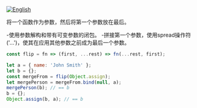 
<a href="./README.md" target="_blank"><img src="https://img.shields.io/badge/-English-gray" alt="English"/></a>

将一个函数作为参数，然后将第一个参数放在最后。

-使用参数解构和带有可变参数的闭包。
-拼接第一个参数，使用spread操作符('…')，使其在应用其他参数之前成为最后一个参数。

```js
const flip = fn => (first, ...rest) => fn(...rest, first);
```

```js
let a = { name: 'John Smith' };
let b = {};
const mergeFrom = flip(Object.assign);
let mergePerson = mergeFrom.bind(null, a);
mergePerson(b); // == b
b = {};
Object.assign(b, a); // == b
```
